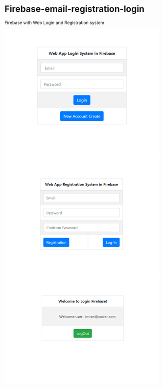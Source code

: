 # Firebase-email-registration-login
Firebase with Web Login and Registration system

<img src="login.png">
<img src="registration.png">
<img src="user.png">
